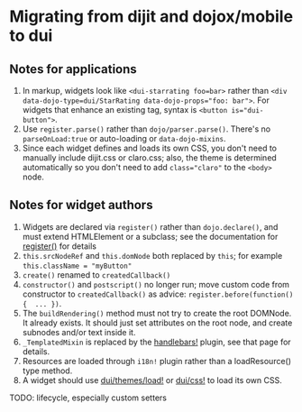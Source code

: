 # Migrating from dijit and dojox/mobile to dui

## Notes for applications
1. In markup, widgets look like `<dui-starrating foo=bar>` rather than
	`<div data-dojo-type=dui/StarRating data-dojo-props="foo: bar">`.
	For widgets that enhance an existing tag, syntax is `<button is="dui-button">`.
2. Use `register.parse()` rather than `dojo/parser.parse()`.  There's no `parseOnLoad:true` or auto-loading
	or `data-dojo-mixins`.
3. Since each widget defines and loads its own CSS, you don't need to manually include dijit.css or claro.css;
   also, the theme is determined automatically so you don't need to add `class="claro"` to the `<body>` node.

## Notes for widget authors

1. Widgets are declared via `register()` rather than `dojo.declare()`, and must extend HTMLElement or a subclass;
   see the documentation for [register()](register.md) for details
2. `this.srcNodeRef` and `this.domNode` both replaced by `this`; for example `this.className = "myButton"`
3. `create()` renamed to `createdCallback()`
4. `constructor()` and `postscript()` no longer run; move custom code from constructor
	to `createdCallback()` as advice: `register.before(function(){  ... })`.
5. The `buildRendering()` method must not try to create the root DOMNode.  It already exists.
   It should just set attributes on the root node, and create subnodes and/or text inside it.
6. `_TemplatedMixin` is replaced by the [handlebars!](handlebars.md) plugin, see that page for details.
7. Resources are loaded through `i18n!` plugin rather than a loadResource() type method.
8. A widget should use [dui/themes/load!](load.md) or [dui/css!](css.md) to load its own CSS.

TODO: lifecycle, especially custom setters
